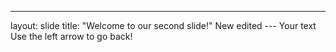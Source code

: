 
---
layout: slide
title: "Welcome to our second slide!"
New edited ---
Your text
Use the left arrow to go back!
